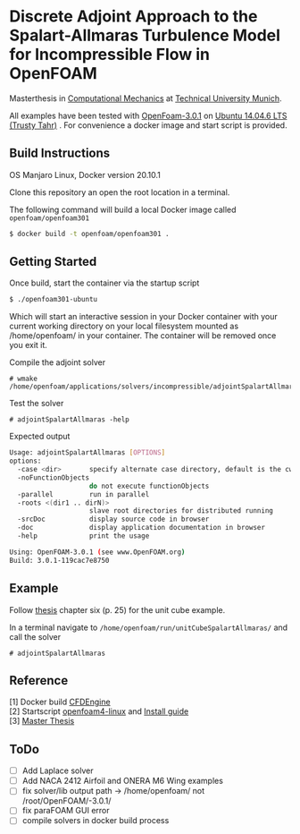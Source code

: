 # Discrete Adjoint Approach to the Spalart-Allmaras Turbulence Model for Incompressible Flow in OpenFOAM

Masterthesis in [Computational Mechanics](https://www.bgu.tum.de/come/home/) at [Technical University Munich](https://www.tum.de/).

All examples have been tested with [OpenFoam-3.0.1](https://openfoam.org/version/3-0-1/) on [Ubuntu 14.04.6 LTS (Trusty Tahr)](https://releases.ubuntu.com/14.04/) . For convenience a docker image and start script is provided.

## Build Instructions

OS Manjaro Linux, Docker version 20.10.1

Clone this repository an open the root location in a terminal.

The following command will build a local Docker image called `openfoam/openfoam301`
```bash
$ docker build -t openfoam/openfoam301 .
```

## Getting Started

Once build, start the container via the startup script
```bash
$ ./openfoam301-ubuntu
```
Which will start an interactive session in your Docker container with your current working directory on your local filesystem mounted as /home/openfoam/ in your container. The container will be removed once you exit it.

Compile the adjoint solver
```
# wmake /home/openfoam/applications/solvers/incompressible/adjointSpalartAllmaras/
```

Test the solver
```
# adjointSpalartAllmaras -help
```

Expected output
```bash
Usage: adjointSpalartAllmaras [OPTIONS]
options:
  -case <dir>       specify alternate case directory, default is the cwd
  -noFunctionObjects
                    do not execute functionObjects
  -parallel         run in parallel
  -roots <(dir1 .. dirN)>
                    slave root directories for distributed running
  -srcDoc           display source code in browser
  -doc              display application documentation in browser
  -help             print the usage

Using: OpenFOAM-3.0.1 (see www.OpenFOAM.org)
Build: 3.0.1-119cac7e8750
```

## Example

Follow [thesis](./thesis/thesis_dennis_kasper.pdf) chapter six (p. 25) for the unit cube example.

In a terminal navigate to `/home/openfoam/run/unitCubeSpalartAllmaras/` and call the solver
```
# adjointSpalartAllmaras
```

## Reference

[1] Docker build [CFDEngine](https://github.com/CFDEngine/simple-openfoam-dockerfile/)  
[2] Startscript [openfoam4-linux](http://dl.openfoam.org/docker/openfoam4-linux) and [Install guide](https://openfoam.org/download/8-linux/)  
[3] [Master Thesis](./thesis/thesis_dennis_kasper.pdf)

## ToDo

-[ ] Add Laplace solver   
-[ ] Add NACA 2412 Airfoil and ONERA M6 Wing examples  
-[ ] fix solver/lib output path -> /home/openfoam/ not /root/OpenFOAM/-3.0.1/  
-[ ] fix paraFOAM GUI error  
-[ ] compile solvers in docker build process